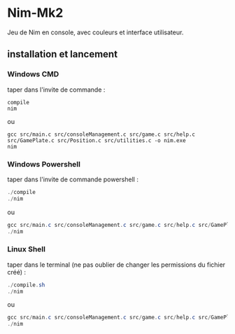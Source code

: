 # Nim-Mk2

Jeu de Nim en console, avec couleurs et interface utilisateur.

## installation et lancement

### Windows CMD

taper dans l'invite de commande :
```batch
compile
nim
```
ou
```batch
gcc src/main.c src/consoleManagement.c src/game.c src/help.c src/GamePlate.c src/Position.c src/utilities.c -o nim.exe
nim
```

### Windows Powershell

taper dans l'invite de commande powershell :
```powershell
./compile
./nim
```
ou
```powershell
gcc src/main.c src/consoleManagement.c src/game.c src/help.c src/GamePlate.c src/Position.c src/utilities.c -o nim.exe
./nim
```

### Linux Shell

taper dans le terminal (ne pas oublier de changer les permissions du fichier créé) :
```powershell
./compile.sh
./nim
```
ou
```powershell
gcc src/main.c src/consoleManagement.c src/game.c src/help.c src/GamePlate.c src/Position.c src/utilities.c -o nim
./nim
```

